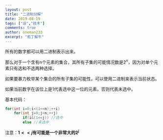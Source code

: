 ```yaml
---
layout: post
title: "二进制分解"
date: 2019-08-19
tags: ["旧","技术"]
comments: true
author: oneman233
excerpt: "庖丁解牛"
---
```


所有的数字都可以用二进制表示出来。

那么对于一个含有n个元素的集合，其所有子集的可能情况数是$2^n$，因为对单个元素只有选和不选两种选择。

如果要暴力枚举某个集合的所有子集的可能性，可以使用二进制来表示当前状态。

如果当前数字在该位上是1代表选中这一位的元素，否则代表未选中。

基本代码：

```c++
for(int i=0;i<(1<<n);++i)
    for(int j=0;j<n;++j)
        if(i&(1<<j)) //选中
        else //未选中
```

注意：**$1<<j$有可能是一个非常大的$2^j$**